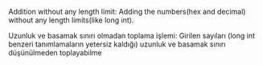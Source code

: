 Addition without any length limit:
Adding the numbers(hex and decimal) without any length limits(like long int).   

Uzunluk ve basamak sınırı olmadan toplama işlemi:
Girilen sayıları (long int benzeri tanımlamaların yetersiz kaldığı) uzunluk ve basamak sınırı düşünülmeden toplayabilme
